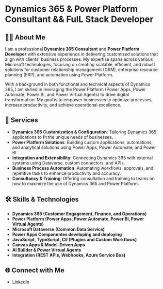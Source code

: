 # Dynamics 365 & Power Platform Consultant && FulL Stack Developer

## 👨‍💻 About Me

I am a professional **Dynamics 365 Consultant** and **Power Platform Developer** with extensive experience in delivering customized solutions that align with clients' business processes. My expertise spans across various Microsoft technologies, focusing on creating scalable, efficient, and robust solutions for customer relationship management (CRM), enterprise resource planning (ERP), and automation using Power Platform.

With a background in both functional and technical aspects of Dynamics 365, I am skilled in leveraging the Power Platform (Power Apps, Power Automate, Power BI, and Power Virtual Agents) to drive digital transformation. My goal is to empower businesses to optimize processes, increase productivity, and achieve operational excellence.

## 💼 Services

- **Dynamics 365 Customization & Configuration**: Tailoring Dynamics 365 applications to fit the unique needs of businesses.
- **Power Platform Solutions**: Building custom applications, automations, and analytical solutions using Power Apps, Power Automate, and Power BI.
- **Integration and Extensibility**: Connecting Dynamics 365 with external systems using Dataverse, custom connectors, and APIs.
- **Business Process Automation**: Automating workflows, approvals, and repetitive tasks to enhance productivity and accuracy.
- **Consultancy & Training**: Offering consultation and training to teams on how to maximize the use of Dynamics 365 and Power Platform.

## 🛠️ Skills & Technologies

- **Dynamics 365 (Customer Engagement, Finance, and Operations)**
- **Power Platform (Power Apps, Power Automate, Power BI, Power Virtual Agents)**
- **Microsoft Dataverse (Common Data Service)**
- **Power Apps Componentes developing and deploying**
- **JavaScript, TypeScript, C# (Plugins and Custom Workflows)**
- **Canvas Apps & Model-Driven Apps**
- **AI Builder & Power Virtual Agents**
- **Integration (REST APIs, Webhooks, Azure Service Bus)**

<!--
## 📊 Recent Projects

### 1. **Custom Power App for Sales Automation**
- Developed a model-driven Power App integrated with Dynamics 365 to streamline the sales process, enabling users to track leads, opportunities, and interactions in real time.
  
### 2. **Automated Invoice Processing**
- Utilized Power Automate to design an automated approval workflow for vendor invoices, reducing manual input and processing time by 60%.
  
### 3. **Power BI Analytics Dashboard for CRM Data**
- Built comprehensive dashboards in Power BI to visualize key business metrics and performance indicators, giving real-time insights into sales, marketing, and customer service KPIs.


## 🎓 Certifications

- **Microsoft Certified: Power Platform Developer Associate**
- **Microsoft Certified: Dynamics 365 Functional Consultant**
- **Microsoft Certified: Azure Fundamentals**
-->
  
## 🌐 Connect with Me

- [LinkedIn](https://es.linkedin.com/in/aitor-herr%C3%A1ez-b%C3%B3veda-84465367)

